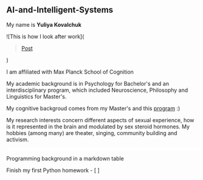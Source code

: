 ## AI-and-Intelligent-Systems

My name is **Yuliya Kovalchuk**

![This is how I look after work](<blockquote class="imgur-embed-pub" lang="en" data-id="a/J9gGhV1"  ><a href="//imgur.com/a/J9gGhV1">Post</a></blockquote><script async src="//s.imgur.com/min/embed.js" charset="utf-8"></script>)

I am affiliated with Max Planck School of Cognition

My academic background is in Psychology for Bachelor's and an interdisciplinary program, which included Neuroscience, Philosophy and Linguistics for Master's. 

My cognitive backgroud comes from my Master's and this [program](https://cognition.maxplanckschools.org/en) :) 

My research interests concern different aspects of sexual experience, how is it represented in the brain and modulated by sex steroid hormones. My hobbies (among many) are theater, singing, community building and activism. 
<hr style="height:5px;background-color:white">

Programming background in a markdown table

Finish my first Python homework - [ ]

